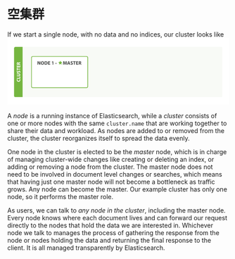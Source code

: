 # 空集群

If we start a single node, with no data and no indices, our cluster looks like
![img-cluster](/images/02-01_cluster.png "A cluster with one empty node")


A _node_ is a running instance of Elasticsearch, while a _cluster_ consists of
one or more nodes with the same `cluster.name` that are working together to
share their data and workload. As nodes are added to or removed from the
cluster, the cluster reorganizes itself to spread the data evenly.

One node in the cluster is elected to be the _master_ node, which is in charge
of managing cluster-wide changes like creating or deleting an index, or adding
or removing a node from the cluster.  The master node does not need to be
involved in document level changes or searches, which means that having just
one master node will not become a bottleneck as traffic grows. Any node can
become the master. Our example cluster has only one node, so it performs the
master role.

As users, we can talk to *any node in the cluster*, including the master node.
Every node knows where each document lives and can forward our request
directly to the nodes that hold the data we are interested in. Whichever node
we talk to manages the process of gathering the response from the node or
nodes holding the data and returning the final response to the client. It is
all managed transparently by Elasticsearch.

